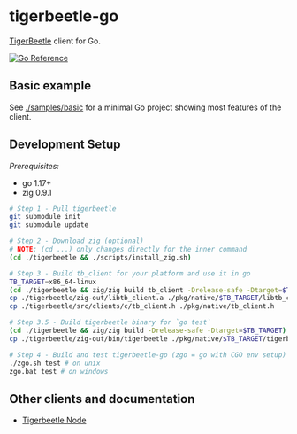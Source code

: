 # tigerbeetle-go

[TigerBeetle](https://github.com/tigerbeetledb/tigerbeetle) client for Go.

[![Go Reference](https://pkg.go.dev/badge/github.com/tigerbeetledb/tigerbeetle-go.svg)](https://pkg.go.dev/github.com/tigerbeetledb/tigerbeetle-go)

## Basic example

See [./samples/basic](./samples/basic) for a minimal Go project
showing most features of the client.

## Development Setup

*Prerequisites:*
- go 1.17+
- zig 0.9.1

```sh
# Step 1 - Pull tigerbeetle
git submodule init
git submodule update 

# Step 2 - Download zig (optional)
# NOTE: (cd ...) only changes directly for the inner command
(cd ./tigerbeetle && ./scripts/install_zig.sh)

# Step 3 - Build tb_client for your platform and use it in go
TB_TARGET=x86_64-linux
(cd ./tigerbeetle && zig/zig build tb_client -Drelease-safe -Dtarget=$TB_TARGET)
cp ./tigerbeetle/zig-out/libtb_client.a ./pkg/native/$TB_TARGET/libtb_client.a
cp ./tigerbeetle/src/clients/c/tb_client.h ./pkg/native/tb_client.h

# Step 3.5 - Build tigerbeetle binary for `go test`
(cd ./tigerbeetle && zig/zig build -Drelease-safe -Dtarget=$TB_TARGET)
cp ./tigerbeetle/zig-out/bin/tigerbeetle ./pkg/native/$TB_TARGET/tigerbeetle

# Step 4 - Build and test tigerbeetle-go (zgo = go with CGO env setup)
./zgo.sh test # on unix
zgo.bat test # on windows
```

## Other clients and documentation

- [Tigerbeetle Node](https://github.com/tigerbeetledb/tigerbeetle-node)
